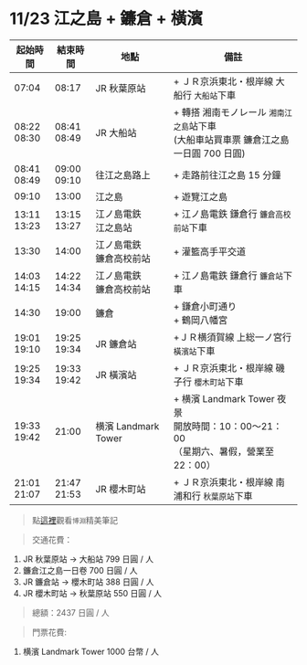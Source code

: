 # 11/23 江之島 + 鐮倉 + 橫濱

| 起始時間 | 結束時間 | 地點 | 備註 |
|-|-|-|-|
| 07:04 | 08:17 | JR 秋葉原站 | + ＪＲ京浜東北・根岸線 大船行 `大船站`下車 |
| 08:22<br>08:30 | 08:41<br>08:49 | JR 大船站 | + 轉搭 湘南モノレール `湘南江之島`站下車<br>(大船車站買車票 鐮倉江之島一日圓 700 日圓) |
| 08:41<br>08:49 | 09:00<br>09:10 | 往江之島路上 | + 走路前往江之島 15 分鐘 |
| 09:10 | 13:00 | 江之島 | + 遊覽江之島 |
| 13:11<br>13:23 | 13:15<br>13:27 | 江ノ島電鉄<br>江之島站 | + 江ノ島電鉄 鎌倉行 `鐮倉高校前站`下車 |
| 13:30 | 14:00 | 江ノ島電鉄<br>鐮倉高校前站 | + 灌籃高手平交道 |
| 14:03<br>14:15 | 14:22<br>14:34 | 江ノ島電鉄<br>鐮倉高校前站 | + 江ノ島電鉄 鎌倉行 `鐮倉站`下車 |
| 14:30 | 19:00 | 鐮倉 | + 鎌倉小町通り<br>+ 鶴岡八幡宮 |
| 19:01<br>19:10 | 19:25<br>19:34 | JR 鐮倉站 | +ＪＲ横須賀線 上総一ノ宮行 `橫濱站`下車 |
| 19:25<br>19:34 | 19:33<br>19:42 | JR 橫濱站 | + ＪＲ京浜東北・根岸線 磯子行 `櫻木町站`下車 |
| 19:33<br>19:42 | 21:00 | 横濱 Landmark Tower | + 横濱 Landmark Tower 夜景<br>開放時間：10：00～21：00<br>（星期六、暑假，營業至22：00）|
| 21:01<br>21:07 | 21:47<br>21:53 | JR 櫻木町站 | + ＪＲ京浜東北・根岸線 南浦和行 `秋葉原站`下車|

> 點[這裡](https://docs.google.com/document/d/1oiiwQ3_5GTXIoRtJ_lBqX4Qi3AGPf6QgZzDYGEi9gUM/edit)觀看`博淵`精美筆記

>交通花費：
1. JR 秋葉原站 -> 大船站 799 日圓 / 人
2. 鐮倉江之島一日卷 700 日圓 / 人
3. JR 鐮倉站 -> 櫻木町站 388 日圓 / 人
4. JR 櫻木町站 -> 秋葉原站 550 日圓 / 人

>總額：2437 日圓 / 人

>門票花費:
1. 横濱 Landmark Tower 1000 台幣 / 人
